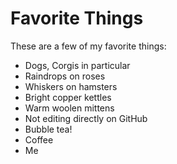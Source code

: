 # Favorite Things

These are a few of my favorite things:

- Dogs, Corgis in particular
- Raindrops on roses
- Whiskers on hamsters
- Bright copper kettles
- Warm woolen mittens
- Not editing directly on GitHub
- Bubble tea!
- Coffee
- Me
